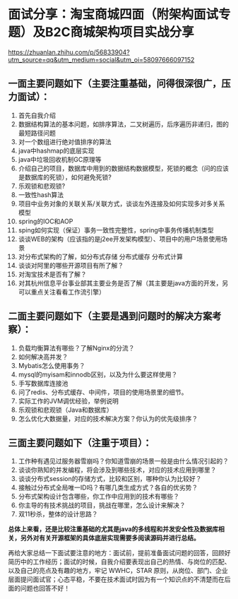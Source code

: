 # 面试分享：淘宝商城四面（附架构面试专题）及B2C商城架构项目实战分享

https://zhuanlan.zhihu.com/p/56833904?utm_source=qq&utm_medium=social&utm_oi=58097666097152

## **一面主要问题如下（主要注重基础，问得很深很广，压力面试）：**

1. 首先自我介绍
2. 数据结构算法的基本问题，如排序算法，二叉树遍历，后序遍历非递归，图的最短路径问题
3. 对一个数组进行绝对值排序的算法
4. java中hashmap的底层实现
5. java中垃圾回收机制GC原理等
6. 介绍自己的项目，数据库中用到的数据结构数据模型，死锁的概念（问的应该是数据库的死锁），如何避免死锁?
7. 乐观锁和悲观锁?
8. 一致性hash算法
9. 项目中业务对象的关联关系/关联方式，谈谈左外连接及如何实现多对多关系模型
10. spring的IOC和AOP
11. sping如何实现（保证）事务一致性完整性，spring中事务传播机制类型
12. 谈谈WEB的架构（应该指的是j2ee开发架构模型）、项目中的用户场景使用场景
13. 对分布式架构的了解，如分布式存储 分布式缓存 分布式计算
14. 谈谈对阿里的哪些开源项目有所了解？
15. 对淘宝技术是否有了解？
16. 对其杭州信息平台事业部其主要业务是否了解（其主要是java方面的开发，另可以重点关注看看工作流引擎）

## **二面主要问题如下（主要是遇到问题时的解决方案考察）：**

1. 负载均衡算法有哪些？了解Nginx的分流？
2. 如何解决高并发？
3. Mybatis怎么使用事务？
4. mysql的myisam和innodb区别，以及为什么要这样使用？
5. 手写数据库连接池
6. 问了redis、分布式缓存、中间件，项目的使用场景里的细节。
7. 实际工作的JVM调优经验，举例说明
8. 乐观锁和悲观锁（Java和数据库）
9. 怎么优化大数据量，对应的技术解决方案？你认为的优先级排序？

## **三面主要问题如下（注重于项目）：**

1. 工作种有遇见过服务器雪崩吗？你知道雪崩的场景一般是由什么情况引起的？
2. 谈谈你熟知的并发编程，将会涉及到哪些技术，对应的技术应用到哪里？
3. 谈谈分布式session的存储方式，比较和区别，哪种你认为比较好？
4. 接触过分布式全局唯一ID吗？有哪几类生成方式？各自的优劣势？
5. 分布式架构设计包含哪些，你工作中应用到的技术有哪些？
6. 你主导的有技术挑战的项目，挑战在哪里，怎么设计来解决？
7. 双11秒杀，整体的设计思路？

**总体上来看，还是比较注重基础的尤其是java的多线程和并发安全性及数据库相关，另外对有关开源框架的具体底层实现需要多阅读源码并进行总结。**

再给大家总结一下面试要注意的地方：面试前，提前准备面试问题的回答，回顾好简历中的工作经历；面试的时候，自我介绍要表现出自己的热情、与岗位的匹配、以及自己的亮点及有趣的地方，牢记 WWHC，STAR 原则，从岗位、部门、企业层面提问面试官；心态平稳，不要在技术面试时因为有一个知识点的不清楚而在后面的问题也回答不好！